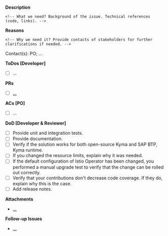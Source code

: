 **Description**

`<!-- What we need? Background of the issue. Technical references (code, links). -->`

**Reasons**

`<!-- Why we need it? Provide contacts of stakeholders for further clarifications if needed. -->`

Contact(s): PO; ...

**ToDos [Developer]**
- [ ] ...

**PRs**
- [ ] [...]()

**ACs [PO]**
- [ ] ...

**DoD [Developer & Reviewer]**
- [ ] Provide unit and integration tests.
- [ ] Provide documentation.
- [ ] Verify if the solution works for both open-source Kyma and SAP BTP, Kyma runtime.
- [ ] If you changed the resource limits, explain why it was needed.
- [ ] If the default configuration of Istio Operator has been changed, you performed a manual upgrade test to verify that the change can be rolled out correctly.
- [ ] Verify that your contributions don't decrease code coverage. If they do, explain why this is the case.
- [ ] Add release notes.

**Attachments**
- [...]()

**Follow-up Issues**
- [...]()
